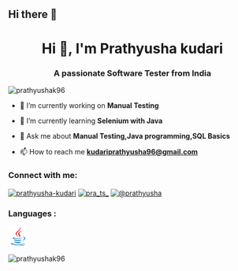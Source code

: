 ## Hi there 👋

<!--
**Prathyushak96/Prathyushak96** is a ✨ _special_ ✨ repository because its `README.md` (this file) appears on your GitHub profile.

Here are some ideas to get you started:

- 🔭 I’m currently working on ...
- 🌱 I’m currently learning ...
- 👯 I’m looking to collaborate on ...
- 🤔 I’m looking for help with ...
- 💬 Ask me about ...
- 📫 How to reach me: ...
- 😄 Pronouns: ...
- ⚡ Fun fact: ...
-->

<h1 align="center">Hi 👋, I'm Prathyusha kudari</h1>
<h3 align="center">A passionate Software Tester from India</h3>

<p align="left"> <img src="https://komarev.com/ghpvc/?username=prathyushak96&label=Profile%20views&color=0e75b6&style=flat" alt="prathyushak96" /> </p>

- 🔭 I’m currently working on **Manual Testing**

- 🌱 I’m currently learning **Selenium with Java**

- 💬 Ask me about **Manual Testing,Java programming,SQL Basics**

- 📫 How to reach me **kudariprathyusha96@gmail.com**

<h3 align="left">Connect with me:</h3>
<p align="left">
<a href="https://linkedin.com/in/prathyusha-kudari" target="blank"><img align="center" src="https://raw.githubusercontent.com/rahuldkjain/github-profile-readme-generator/master/src/images/icons/Social/linked-in-alt.svg" alt="prathyusha-kudari" height="30" width="40" /></a>
<a href="https://instagram.com/pra_ts_" target="blank"><img align="center" src="https://raw.githubusercontent.com/rahuldkjain/github-profile-readme-generator/master/src/images/icons/Social/instagram.svg" alt="pra_ts_" height="30" width="40" /></a>
<a href="https://medium.com/@prathyusha" target="blank"><img align="center" src="https://raw.githubusercontent.com/rahuldkjain/github-profile-readme-generator/master/src/images/icons/Social/medium.svg" alt="@prathyusha" height="30" width="40" /></a>
</p>

<h3 align="left">Languages :</h3>
<p align="left"> <a href="https://www.java.com" target="_blank" rel="noreferrer"> <img src="https://raw.githubusercontent.com/devicons/devicon/master/icons/java/java-original.svg" alt="java" width="40" height="40"/> </a> 
  
<p><img align="left" src="https://github-readme-stats.vercel.app/api/top-langs?username=prathyushak96&show_icons=true&locale=en&layout=compact" alt="prathyushak96" /></p>





